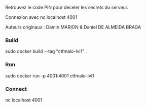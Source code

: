 Retrouvez le code PIN pour déceler les secrets du serveur.

Connexion avec nc localhost 4001

Auteurs originaux : Damin MARION & Daniel DE ALMEIDA BRAGA

### Build
sudo docker build --tag "ctfmalo-lvl1" .

### Run 
sudo docker run  -p 4001:4001 ctfmalo-lvl1

### Connect 
nc localhost 4001
